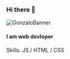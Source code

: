 ### Hi there 👋

![GonzaloBanner](https://user-images.githubusercontent.com/89102355/141663542-99d566ed-772a-4096-96bc-23e32f137e33.png)


#### I am web devloper 

Skills: JS / HTML / CSS






